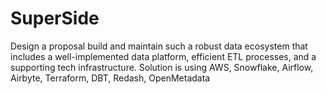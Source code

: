 # SuperSide
Design a proposal build and maintain such a robust data ecosystem that includes a well-implemented data platform, efficient ETL processes, and a supporting tech infrastructure. Solution is using AWS, Snowflake, Airflow, Airbyte, Terraform, DBT, Redash, OpenMetadata
